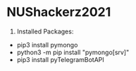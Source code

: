 # NUShackerz2021
1. Installed Packages:
- pip3 install pymongo
- python3 -m pip install "pymongo[srv]"
- pip3 install pyTelegramBotAPI